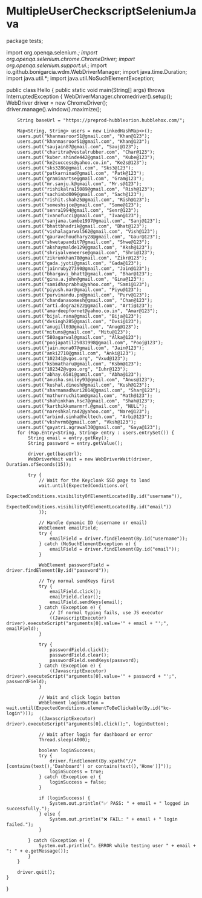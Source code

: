 # MultipleUserCheckscriptSeleniumJava

package tests;

import org.openqa.selenium.*;
import org.openqa.selenium.chrome.ChromeDriver;
import org.openqa.selenium.support.ui.*;
import io.github.bonigarcia.wdm.WebDriverManager;
import java.time.Duration;
import java.util.*;
import java.util.NoSuchElementException;

public class Hello {
    public static void main(String[] args) throws InterruptedException {
        WebDriverManager.chromedriver().setup();
        WebDriver driver = new ChromeDriver();
        driver.manage().window().maximize();

        String baseUrl = "https://preprod-hubbleorion.hubblehox.com/";

        Map<String, String> users = new LinkedHashMap<>();
        users.put("khanmasroor51@gmail.com", "Khan@123");
        users.put("khanmasroor51@gmail.com", "Khan@123");
        users.put("saujain87@gmail.com", "Sauj@123");
        users.put("charitra@vestalrubber.com", "Char@123");
        users.put("kuber.shinde442@gmail.com", "Kube@123");
        users.put("ke2success@yahoo.co.in", "Ke2s@123");
        users.put("sks3286@gmail.com", "Sks3@123");
        users.put("patkarninad@gmail.com", "Patk@123");
        users.put("graminartse@gmail.com", "Gram@123");
        users.put("mr.sanju.k@gmail.com", "Mr.s@123");
        users.put("rishikalra15089@gmail.com", "Rish@123");
        users.put("sachinbd009@gmail.com", "Sach@123");
        users.put("rishit.shah25@gmail.com", "Rish@123");
        users.put("someshsjce@gmail.com", "Some@123");
        users.put("senra1994@gmail.com", "Senr@123");
        users.put("ivanofucci@gmail.com", "Ivan@123");
        users.put("sanjana.tambe1997@gmail.com", "Sanj@123");
        users.put("bhattbhadrik@gmail.com", "Bhat@123");
        users.put("vishalagarwal562@gmail.com", "Vish@123");
        users.put("gauravchoudhary28@gmail.com", "Gaur@123");
        users.put("shwetapandit7@gmail.com", "Shwe@123");
        users.put("akshaymalde129@gmail.com", "Aksh@123");
        users.put("shriyalveneerse@gmail.com", "Shri@123");
        users.put("zikrunkhan78@gmail.com", "Zikr@123");
        users.put("gada.jyoti@gmail.com", "Gada@123");
        users.put("jainruby27390@gmail.com", "Jain@123");
        users.put("bhargavi_bhatt@gmail.com", "Bhar@123");
        users.put("gina.a.john@gmail.com", "Gina@123");
        users.put("samidhaprabhu@yahoo.com", "Sami@123");
        users.put("piyush.mar@gmail.com", "Piyu@123");
        users.put("purvinandu.pn@gmail.com", "Purv@123");
        users.put("chandanasomesh@gmail.com", "Chan@123");
        users.put("arti.dogra2622@gmail.com", "Arti@123");
        users.put("amardeepfornet@yahoo.co.in", "Amar@123");
        users.put("bijal.rana@gmail.com", "Bija@123");
        users.put("dvsingh285@gmail.com", "Dvsi@123");
        users.put("anugill03@gmail.com", "Anug@123");
        users.put("mitums@gmail.com", "Mitu@123");
        users.put("580agarwal@gmail.com", "Alka@123");
        users.put("poojapatil25031998@gmail.com", "Pooj@123");
        users.put("jain.mona07@gmail.com", "Jain@123");
        users.put("anki2710@gmail.com", "Anki@123");
        users.put("102341@vgos.org", "Vxud@123");
        users.put("ksbmatharu@gmail.com", "Ksbm@123");
        users.put("102342@vgos.org", "Iuhr@123");
        users.put("abhay.6581@gamil.com", "Abha@123");
        users.put("anusha.smiley93@gmail.com", "Anus@123");
        users.put("kushal.dinesh@gmail.com", "Kush@123");
        users.put("sharmamadhuri2014@gmail.com", "Shar@123");
        users.put("mathurruchitam@gmail.com", "Math@123");
        users.put("shahinkhan.hsc7@gmail.com", "Shah@123");
        users.put("karthikkumarmrf.@gmail.com", "NULL");
        users.put("nareshkalra42@yahoo.com", "Nare@123");
        users.put("arbind.sinha@hcltech.com", "Arbi@123");
        users.put("vkshvrm6@gmail.com", "Vksh@123");
        users.put("gayatri.agrawal30@gmail.com", "Gaya@123");
        for (Map.Entry<String, String> entry : users.entrySet()) {
            String email = entry.getKey();
            String password = entry.getValue();

            driver.get(baseUrl);
            WebDriverWait wait = new WebDriverWait(driver, Duration.ofSeconds(15));

            try {
                // Wait for the Keycloak SSO page to load
                wait.until(ExpectedConditions.or(
                    ExpectedConditions.visibilityOfElementLocated(By.id("username")),
                    ExpectedConditions.visibilityOfElementLocated(By.id("email"))
                ));

                // Handle dynamic ID (username or email)
                WebElement emailField;
                try {
                    emailField = driver.findElement(By.id("username"));
                } catch (NoSuchElementException e) {
                    emailField = driver.findElement(By.id("email"));
                }

                WebElement passwordField = driver.findElement(By.id("password"));

                // Try normal sendKeys first
                try {
                    emailField.click();
                    emailField.clear();
                    emailField.sendKeys(email);
                } catch (Exception e) {
                    // If normal typing fails, use JS executor
                    ((JavascriptExecutor) driver).executeScript("arguments[0].value='" + email + "';", emailField);
                }

                try {
                    passwordField.click();
                    passwordField.clear();
                    passwordField.sendKeys(password);
                } catch (Exception e) {
                    ((JavascriptExecutor) driver).executeScript("arguments[0].value='" + password + "';", passwordField);
                }

                // Wait and click login button
                WebElement loginButton = wait.until(ExpectedConditions.elementToBeClickable(By.id("kc-login")));
                ((JavascriptExecutor) driver).executeScript("arguments[0].click();", loginButton);

                // Wait after login for dashboard or error
                Thread.sleep(4000);

                boolean loginSuccess;
                try {
                    driver.findElement(By.xpath("//*[contains(text(),'Dashboard') or contains(text(),'Home')]"));
                    loginSuccess = true;
                } catch (Exception e) {
                    loginSuccess = false;
                }

                if (loginSuccess) {
                    System.out.println("✅ PASS: " + email + " logged in successfully.");
                } else {
                    System.out.println("❌ FAIL: " + email + " login failed.");
                }

            } catch (Exception e) {
                System.out.println("⚠️ ERROR while testing user " + email + ": " + e.getMessage());
            }
        }

        driver.quit();
    }
}
